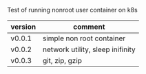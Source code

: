 Test of running nonroot user container on k8s

|version|comment|
|-------|---------------------------------|
|v0.0.1|simple non root container|
|v0.0.2|network utility, sleep inifinity|
|v0.0.3|git, zip, gzip|
